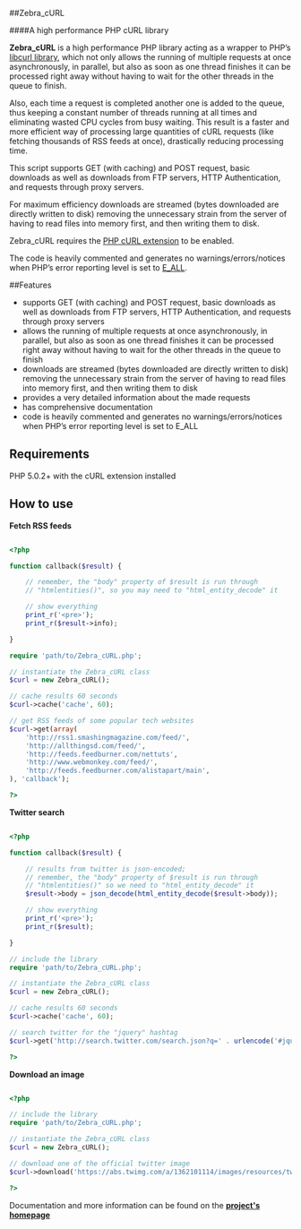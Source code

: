 ##Zebra_cURL

####A high performance PHP cURL library

**Zebra_cURL** is a high performance PHP library acting as a wrapper to PHP’s <a href="http://www.php.net/manual/en/book.curl.php">libcurl library</a>, which not only allows the running of multiple requests at once asynchronously, in parallel, but also as soon as one thread finishes it can be processed right away without having to wait for the other threads in the queue to finish.

Also, each time a request is completed another one is added to the queue, thus keeping a constant number of threads running at all times and eliminating wasted CPU cycles from busy waiting. This result is a faster and more efficient way of processing large quantities of cURL requests (like fetching thousands of RSS feeds at once), drastically reducing processing time.

This script supports GET (with caching) and POST request, basic downloads as well as downloads from FTP servers, HTTP Authentication, and requests through proxy servers.

For maximum efficiency downloads are streamed (bytes downloaded are directly written to disk) removing the unnecessary strain from the server of having to read files into memory first, and then writing them to disk.

Zebra_cURL requires the <a href="http://www.php.net/manual/en/curl.installation.php">PHP cURL extension</a> to be enabled.

The code is heavily commented and generates no warnings/errors/notices when PHP’s error reporting level is set to <a href="http://www.php.net/manual/en/function.error-reporting.php">E_ALL</a>.

##Features

- supports GET (with caching) and POST request, basic downloads as well as downloads from FTP servers, HTTP Authentication, and requests through proxy servers
- allows the running of multiple requests at once asynchronously, in parallel, but also as soon as one thread finishes it can be processed right away without having to wait for the other threads in the queue to finish
- downloads are streamed (bytes downloaded are directly written to disk) removing the unnecessary strain from the server of having to read files into memory first, and then writing them to disk
- provides a very detailed information about the made requests
- has comprehensive documentation
- code is heavily commented and generates no warnings/errors/notices when PHP’s error reporting level is set to E_ALL

## Requirements

PHP 5.0.2+ with the cURL extension installed

## How to use

**Fetch RSS feeds**

```php

<?php

function callback($result) {

    // remember, the "body" property of $result is run through
    // "htmlentities()", so you may need to "html_entity_decode" it

    // show everything
    print_r('<pre>');
    print_r($result->info);

}

require 'path/to/Zebra_cURL.php';

// instantiate the Zebra_cURL class
$curl = new Zebra_cURL();

// cache results 60 seconds
$curl->cache('cache', 60);

// get RSS feeds of some popular tech websites
$curl->get(array(
    'http://rss1.smashingmagazine.com/feed/',
    'http://allthingsd.com/feed/',
    'http://feeds.feedburner.com/nettuts',
    'http://www.webmonkey.com/feed/',
    'http://feeds.feedburner.com/alistapart/main',
), 'callback');

?>

```

**Twitter search**

```php

<?php

function callback($result) {

    // results from twitter is json-encoded;
    // remember, the "body" property of $result is run through
    // "htmlentities()" so we need to "html_entity_decode" it
    $result->body = json_decode(html_entity_decode($result->body));

    // show everything
    print_r('<pre>');
    print_r($result);

}

// include the library
require 'path/to/Zebra_cURL.php';

// instantiate the Zebra_cURL class
$curl = new Zebra_cURL();

// cache results 60 seconds
$curl->cache('cache', 60);

// search twitter for the "jquery" hashtag
$curl->get('http://search.twitter.com/search.json?q=' . urlencode('#jquery'), 'callback');

?>

```

**Download an image**

```php

<?php

// include the library
require 'path/to/Zebra_cURL.php';

// instantiate the Zebra_cURL class
$curl = new Zebra_cURL();

// download one of the official twitter image
$curl->download('https://abs.twimg.com/a/1362101114/images/resources/twitter-bird-callout.png', 'cache');

?>

```

Documentation and more information can be found on the **[project's homepage](http://stefangabos.ro/php-libraries/zebra-curl/)**
